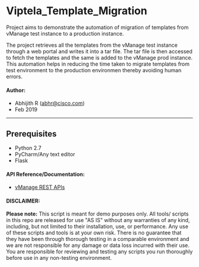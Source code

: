 # Viptela_Template_Migration
Project aims to demonstrate the automation of migration of templates from vManage test instance to a production instance.

The project retrieves all the templates from the vManage test instance through a web portal and writes it into a tar file. The tar file is then accessed to fetch the templates and the same is added to the vManage prod instance. This automation helps in reducing the time taken to migrate templates from test environment to the production environmen thereby avoiding human errors.

#### Author:

* Abhijith R (abhr@cisco.com)
*  Feb 2019
***

## Prerequisites
* Python 2.7
* PyCharm/Any text editor
* Flask

#### API Reference/Documentation:
* [vManage REST APIs](https://sdwan-docs.cisco.com/Product_Documentation/Command_Reference/vManage_REST_APIs/vManage_REST_APIs_Overview)

#### DISCLAIMER:
<b>Please note:</b> This script is meant for demo purposes only. All tools/ scripts in this repo are released for use "AS IS" without any warranties of any kind, including, but not limited to their installation, use, or performance. Any use of these scripts and tools is at your own risk. There is no guarantee that they have been through thorough testing in a comparable environment and we are not responsible for any damage or data loss incurred with their use.
You are responsible for reviewing and testing any scripts you run thoroughly before use in any non-testing environment.
